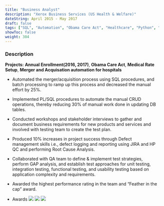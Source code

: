 ```yaml
---
title: "Business Analyst"
description: "Xerox Business Services (US Health & Welfare)"
dateString: April 2015 - May 2017
draft: false
tags: ["SQL", "Automation", "Obama Care Act", "Healthcare", "Python", "Stored Procedure", "MS Excel", "Agile(JIRA)", "Requirement Gathering", "User Acceptance Testing"]
showToc: false
weight: 304
--- 
```


### Description

**Projects:** **Annual Enrollment(2016, 2017)**, **Obama Care Act**, **Medical Rate Setup**, **Merger and Acquisation automation for hospitals**

- Automated the merger/acquisition process using SQL procedures, and batch processing to ramp up this process and decreased the manual effort by 25%.
- Implemented PL/SQL procedures to automate the manual CRUD operations, thereby reducing 30% of manual work done in updating DB tables.
- Conducted workshops and stakeholder interviews to gather and document business requirements for new products and services and involved with testing team to create the test plan.
- Produced 10% increases in project success through Defect management skills i.e., defect logging and reporting using JIRA and HP QC and performing Root Cause Analysis.
- Collaborated with QA team to define & implement test strategies, perform GAP analysis, and establish test approaches for unit testing, integration testing, functional testing, and usability testing based on application complexity and requirements.
- Awarded the highest performance rating in the team and “Feather in the cap” award.

- Awards
![](/experience/XeroxBusinessServices/Award-Eagle.png#center)
![](/experience/XeroxBusinessServices/Award-Feather.png#center)
![](/experience/XeroxBusinessServices/img1.jpg#center)
